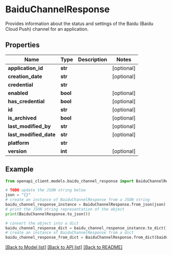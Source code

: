 # BaiduChannelResponse

Provides information about the status and settings of the Baidu (Baidu Cloud Push) channel for an application.

## Properties

Name | Type | Description | Notes
------------ | ------------- | ------------- | -------------
**application_id** | **str** |  | [optional] 
**creation_date** | **str** |  | [optional] 
**credential** | **str** |  | 
**enabled** | **bool** |  | [optional] 
**has_credential** | **bool** |  | [optional] 
**id** | **str** |  | [optional] 
**is_archived** | **bool** |  | [optional] 
**last_modified_by** | **str** |  | [optional] 
**last_modified_date** | **str** |  | [optional] 
**platform** | **str** |  | 
**version** | **int** |  | [optional] 

## Example

```python
from openapi_client.models.baidu_channel_response import BaiduChannelResponse

# TODO update the JSON string below
json = "{}"
# create an instance of BaiduChannelResponse from a JSON string
baidu_channel_response_instance = BaiduChannelResponse.from_json(json)
# print the JSON string representation of the object
print(BaiduChannelResponse.to_json())

# convert the object into a dict
baidu_channel_response_dict = baidu_channel_response_instance.to_dict()
# create an instance of BaiduChannelResponse from a dict
baidu_channel_response_from_dict = BaiduChannelResponse.from_dict(baidu_channel_response_dict)
```
[[Back to Model list]](../README.md#documentation-for-models) [[Back to API list]](../README.md#documentation-for-api-endpoints) [[Back to README]](../README.md)


